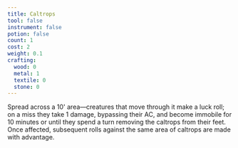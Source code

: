 ```yaml
---
title: Caltrops
tool: false
instrument: false
potion: false
count: 1
cost: 2
weight: 0.1
crafting:
  wood: 0
  metal: 1
  textile: 0
  stone: 0
---
```


Spread across a 10' area—creatures that move through it make a luck roll; on a miss they take 1 damage, bypassing their AC, and become immobile for 10 minutes or until they spend a turn removing the caltrops from their feet. Once affected, subsequent rolls against the same area of caltrops are made with advantage.
